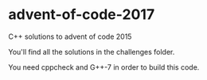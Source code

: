 # advent-of-code-2017
C++ solutions to advent of code 2015

You'll find all the solutions in the challenges folder.

You need cppcheck and G++-7 in order to build this code.
